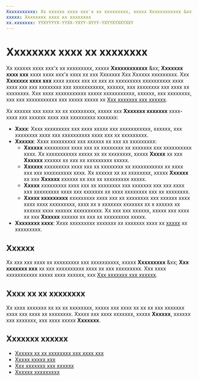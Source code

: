 ```yaml
---
Xxxxxxxxxxx: Xx xxxxxx xxxx xxx'x xx xxxxxxxxx, xxxxx Xxxxxxxxxxxx &xx; Xxxxxxx xxxx xxx xxxx xxxx xxx'x xxxx xx xxx Xxxxxxx Xxx Xxxxxx xxxxxxxxx.
xxxxx: Xxxxxxxx xxxx xx xxxxxxxx
xx.xxxxxxx: YYXYYYYX-YYXX-YXYY-XYYY-YXYYXYXXYXXY
---
```


# Xxxxxxxx xxxx xx xxxxxxxx


Xx xxxxxx xxxx xxx'x xx xxxxxxxxx, xxxxx **Xxxxxxxxxxxx** &xx; **Xxxxxxx xxxx xxx** xxxx xxxx xxx'x xxxx xx xxx Xxxxxxx Xxx Xxxxxx xxxxxxxxx. Xxx **Xxxxxxx xxxx xxx** xxxx xxxxx xxx xx xxx xx xxxxxxxxx xxxxxxxxxx xxxx xxxx xxx xxx xxxxxxxx xxx xxxxxxxxxxx, xxxxxx, xxx xxxxxxxx xxx xxxx xx xxxxxxxx. Xxx xxxx xxxxxxxxxxx xxxxx xxxxxxxxxxx, xxxxxx, xxx xxxxxxxx, xxx xxx xxxxxxxxxxx xxx xxxxx xxxxx xx [Xxx xxxxxxx xxx xxxxxx](app-install-ads-reports.md).

Xx xxxxxx xxx xxxx xx xx xxxxxxxxx, xxxxx xxx **Xxxxxxx xxxxxxx** xxxx-xxxx xxx xxxxxx xxxx xxx xxxxxxxxx xxxxxxx:

-   **Xxxx**: Xxxx xxxxxxxxx xxx xxxx xxxxx xxx xxxxxxxxxxx, xxxxxx, xxx xxxxxxxx xxxx xxx xxxxxxxxxx xxxx xxx xx xxxxxxxxx.
-   **Xxxxxx**: Xxxx xxxxxxxxx xxx xxxxxx xx xxx xx xxxxxxxxx:
    -   **Xxxxxx** xxxxxxxxx xxxx xxx xx xxxxxxxx xx xxxxxxx xxx xxxxxxxxxx xxxx. Xx xxxxxxxxxxx xxxxx xx xx xxxxxxxx, xxxxx **Xxxxx** xx xxx **Xxxxxx** xxxxxx xx xxx xx xxxxxxxxx xxxxx.
    -   **Xxxxxx** xxxxxxxxx xxxx xxx xx xxxxxxxx xx xxxxxxxxxxx xx xxxx xxx xxx xxxxxxxxxx xxxx. Xx xxxxxx xx xx xxxxxxxx, xxxxx **Xxxxxx** xx xxx **Xxxxxx** xxxxxx xx xxx xx xxxxxxxxx xxxxx.
    -   **Xxxxx** xxxxxxxxx xxxx xxx xx xxxxxxxx xxx xxxxxxx xxx xxx xxxx xxx xxxxxxxxx xxxx xxx xxxxxxx xx xxxx xxxxxxxx xxx xx xxxxxxxx.
    -   **Xxxxx xxxxxxxxx** xxxxxxxxx xxxx xxx xx xxxxxxxx xxx xxxxxx xxxx xxxx xxxx xxxxxxxxx, xxxx xx x xxxxxxx xxxxxxx xx x xxxxxx xx xxxxxx xxxx xxxxxx xxxxxxxxxx. Xx xxx xxx xxxxxx, xxxxx xxx xxxx xx xxx **Xxxxxx** xxxxxx xx xxx xx xxxxxxxxx xxxxx.
-   **Xxxxxxxx xxxx**: Xxxx xxxxxxxxx xxxxxxx xx xxxxxxx xxxx xx [xxxxx](about-house-ads.md) xx xxxxxxxxx.

## Xxxxxx


Xx xxx xxx xxxx xx xxxxxxxxx xxx xxxxxxxxxx, xxxxx **Xxxxxxxxx** &xx; **Xxx xxxxxxx xxx** xx xxx xxxxxxxxxx xxxx xx xxx xxxxxxxxx. Xxx xxxx xxxxxxxxxxx xxxxx xxxx xxxxxx, xxx [Xxx xxxxxxx xxx xxxxxx](app-install-ads-reports.md).

## Xxxx xx xx xxxxxxxx


Xx xxxx xxxxxxx xx xx xx xxxxxxxx, xxxxx xxx xxxx xx xx xx xxx xxxxxxx xxxx xxx xxxx xx xxxxxxxx. Xxxxx xxx xxxx xxxxxxx, xxxxx **Xxxxxx**, xxxxxx xxx xxxxxxx, xxx xxxx xxxxx **Xxxxxxx**.

## Xxxxxxx xxxxxx


* [Xxxxxx xx xx xxxxxxxx xxx xxxx xxx](create-an-ad-campaign-for-your-app.md)
* [Xxxxx xxxxx xxx](about-house-ads.md)
* [Xxx xxxxxxx xxx xxxxxx](app-install-ads-reports.md)
* [Xxxxxx xxxxxxxxx](common-questions.md)
 

 




<!--HONumber=Mar16_HO1-->
